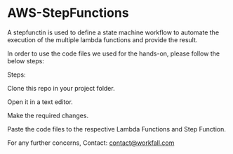 # AWS-StepFunctions

A stepfunctin is used to define a state machine workflow to automate the execution of the multiple lambda functions and provide the result.

In order to use the code files we used for the hands-on, please follow the below steps:

Steps:

Clone this repo in your project folder.

Open it in a text editor.

Make the required changes.

Paste the code files to the respective Lambda Functions and Step Function.

For any further concerns, Contact: contact@workfall.com
